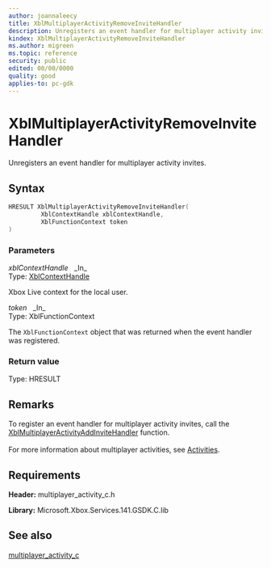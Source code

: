 ```yaml
---
author: joannaleecy
title: XblMultiplayerActivityRemoveInviteHandler
description: Unregisters an event handler for multiplayer activity invites.
kindex: XblMultiplayerActivityRemoveInviteHandler
ms.author: migreen
ms.topic: reference
security: public
edited: 00/00/0000
quality: good
applies-to: pc-gdk
---
```


# XblMultiplayerActivityRemoveInviteHandler  

Unregisters an event handler for multiplayer activity invites.  

## Syntax  
  
```cpp
HRESULT XblMultiplayerActivityRemoveInviteHandler(  
         XblContextHandle xblContextHandle,  
         XblFunctionContext token  
)  
```  
  
### Parameters  
  
*xblContextHandle* &nbsp;&nbsp;\_In\_  
Type: [XblContextHandle](../../types_c/handles/xblcontexthandle.md)  
  
Xbox Live context for the local user.  
  
*token* &nbsp;&nbsp;\_In\_  
Type: XblFunctionContext  
  
The `XblFunctionContext` object that was returned when the event handler was registered.  
  
  
### Return value  
Type: HRESULT
  

  
## Remarks  
  
To register an event handler for multiplayer activity invites, call the [XblMultiplayerActivityAddInviteHandler](xblmultiplayeractivityaddinvitehandler.md) function. <br /><br /> For more information about multiplayer activities, see [Activities](../../../../../live/features/multiplayer/mpa/concepts/live-mpa-activities.md).
  
## Requirements  
  
**Header:** multiplayer_activity_c.h
  
**Library:** Microsoft.Xbox.Services.141.GSDK.C.lib
  
## See also  
[multiplayer_activity_c](../multiplayer_activity_c_members.md)  
  
  
